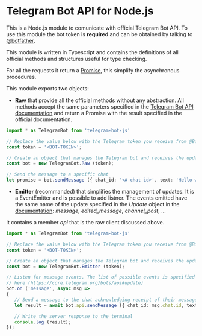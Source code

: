 # Telegram Bot API for Node.js

This is a Node.js module to comunicate with official Telegram Bot API. To use this module the bot token is **required** and can be obtained by talking to [@botfather](https://telegram.me/BotFather).

This module is written in Typescript and contains the definitions of all official methods and structures useful for type checking.

For all the requests it return a [Promise](https://developer.mozilla.org/en-US/docs/Web/JavaScript/Reference/Global_Objects/Promise), this simplify the asynchronous procedures.


This module exports two objects:
 - **Raw** that provide all the official methods without any abstraction. All methods accept the same parameters specified in the [Telegram Bot API documentation](https://core.telegram.org/bots/api) and return a Promise with the result specified in the official documentation.
 ```ts
import * as TelegramBot from 'telegram-bot-js'

// Replace the value below with the Telegram token you receive from @BotFather
const token = '<BOT-TOKEN>';

// Create an object that manages the Telegram bot and receives the updates.
const bot = new TelegramBot.Raw (token);

// Send the message to a specific chat
let promise = bot.sendMessage ({ chat_id: '<A chat id>', text: 'Hello world!' });
 ```

 - **Emitter** (recommanded) that simplifies the management of updates. It is a EventEmitter and is possible to add listner. The events emitted have the same name of the update specified in the *Update* object in the [documentation](https://core.telegram.org/bots/api#update): *message*, *edited_message*, *channel_post*, ...
 
 
It contains a member *api* that is the raw client discussed above.

 
 ```ts
import * as TelegramBot from 'telegram-bot-js'

// Replace the value below with the Telegram token you receive from @BotFather
const token = '<BOT-TOKEN>';

// Create an object that manages the Telegram bot and receives the updates.
const bot = new TelegramBot.Emitter (token);

// Listen for message events. The list of possible events is specified 
// here (https://core.telegram.org/bots/api#update)
bot.on ('message', async msg => 
{
    // Send a message to the chat acknowledging receipt of their message
    let result = await bot.api.sendMessage ({ chat_id: msg.chat.id, text: 'Hi!' });

    // Write the server response to the terminal
    console.log (result);
});